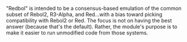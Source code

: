 "Redbol" is intended to be a consensus-based emulation of the common
subset of Rebol2, R3-Alpha, and Red...with a bias toward picking
compatibility with Rebol2 or Red.  The focus is not on having the
best answer (because that's the default).  Rather, the module's
purpose is to make it easier to run unmodified code from those systems.
